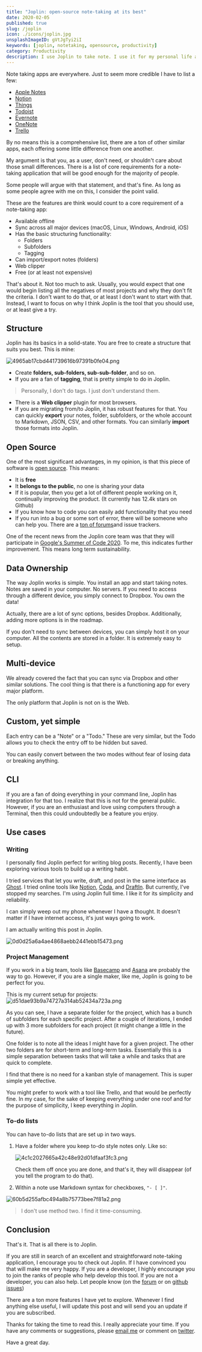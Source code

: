 ```yaml
---
title: "Joplin: open-source note-taking at its best"
date: 2020-02-05
published: true
slug: /joplin
icon: ./icons/joplin.jpg
unsplashImageID: gVtJgTyi2iI
keywords: [joplin, notetaking, opensource, productivity]
category: Productivity
description: I use Joplin to take note. I use it for my personal life and for my projects. This post explains why you should use it too.
---
```


Note taking apps are everywhere. Just to seem more credible I have to list a few:

* [Apple Notes](https://www.onenote.com)
* [Notion](https://notion.so)
* [Things](https://culturedcode.com/things/)
* [Todoist](https://todoist.com/)
* [Evernote](https://evernote.com)
* [OneNote](https://www.onenote.com)
* [Trello](https://trello.com)

By no means this is a comprehensive list, there are a ton of other similar apps, each offering some little difference from one another.

My argument is that you, as a user, don't need, or shouldn't care about those small differences. There is a list of core requirements for a note-taking application that will be good enough for the majority of people.

Some people will argue with that statement, and that's fine. As long as some people agree with me on this, I consider the point valid.

These are the features are think would count to a core requirement of a note-taking app:

* Available offline
* Sync across all major devices (macOS, Linux, Windows, Android, iOS)
* Has the basic structuring functionality:
  * Folders
  * Subfolders
  * Tagging
* Can import/export notes (folders)
* Web clipper
* Free (or at least not expensive)

That's about it. Not too much to ask. Usually, you would expect that one would begin listing all the negatives of most projects and why they don't fit the criteria. I don't want to do that, or at least I don't want to start with that. Instead, I want to focus on why I think Joplin is the tool that you should use, or at least give a try.

## Structure

Joplin has its basics in a solid-state. You are free to create a structure that suits you best. This is mine:

![4965ab17cbd441739616b97391b0fe04.png](https://dj-pw-static.s3.amazonaws.com/media/images/uploads/2020/02/05/ed13ecad2f-4965ab17cbd441739616b97391b0fe04.png)

* Create **folders, sub-folders, sub-sub-folder**, and so on.
* If you are a fan of **tagging**, that is pretty simple to do in Joplin.

> Personally, I don't do tags. I just don't understand them.

* There is a **Web clipper** plugin for most browsers.
* If you are migrating from/to Joplin, it has robust features for that. You can quickly **export** your notes, folder, subfolders, or the whole account to Markdown, JSON, CSV, and other formats. You can similarly **import** those formats into Joplin.

## Open Source

One of the most significant advantages, in my opinion, is that this piece of software is [open source](https://github.com/laurent22/joplin). This means:

* It is **free**
* It **belongs to the public**, no one is sharing your data
* If it is popular, then you get a lot of different people working on it, continually improving the product. (It currently has 12.4k stars on Github)
* If you know how to code you can easily add functionality that you need
* If you run into a bug or some sort of error, there will be someone who can help you. There are a [ton of forums](https://discourse.joplinapp.org/)and issue trackers.

One of the recent news from the Joplin core team was that they will participate in [Google's Summer of Code 2020](https://joplinapp.org/gsoc2020/). To me, this indicates further improvement. This means long term sustainability.

## Data Ownership

The way Joplin works is simple. You install an app and start taking notes. Notes are saved in your computer. No servers. If you need to access through a different device, you simply connect to Dropbox. You own the data!

Actually, there are a lot of sync options, besides Dropbox. Additionally, adding more options is in the roadmap.

If you don't need to sync between devices, you can simply host it on your computer. All the contents are stored in a folder. It is extremely easy to setup.

## Multi-device

We already covered the fact that you can sync via Dropbox and other similar solutions. The cool thing is that there is a functioning app for every major platform.

The only platform that Joplin is not on is the Web.

## Custom, yet simple

Each entry can be a "Note" or a "Todo." These are very similar, but the Todo allows you to check the entry off to be hidden but saved.

You can easily convert between the two modes without fear of losing data or breaking anything.

## CLI

If you are a fan of doing everything in your command line, Joplin has integration for that too. I realize that this is not for the general public. However, if you are an enthusiast and love using computers through a Terminal, then this could undoubtedly be a feature you enjoy.

## Use cases

### Writing

I personally find Joplin perfect for writing blog posts. Recently, I have been exploring various tools to build up a writing habit.

I tried services that let you write, draft, and post in the same interface as [Ghost](https://ghost.org/). I tried online tools like [Notion](https://notion.so), [Coda](https://coda.io/welcome), and [DraftIn](https://draftin.com/). But currently, I've stopped my searches. I'm using Joplin full time. I like it for its simplicity and reliability.

I can simply weep out my phone whenever I have a thought. It doesn't matter if I have internet access, it's just ways going to work.

I am actually writing this post in Joplin.

![0d0d25a6a4ae4868aebb2441ebb15473.png](https://dj-pw-static.s3.amazonaws.com/media/images/uploads/2020/02/05/5fc2a3b6d8-0d0d25a6a4ae4868aebb2441ebb15473.png)

### Project Management

If you work in a big team, tools like [Basecamp](https://basecamp.com/) and [Asana](https://asana.com) are probably the way to go. However, if you are a single maker, like me, Joplin is going to be perfect for you.

This is my current setup for projects:
![d51dae93b9a74727a314ab52434a723a.png](https://dj-pw-static.s3.amazonaws.com/media/images/uploads/2020/02/05/a91d8b1e5e-d51dae93b9a74727a314ab52434a723a.png)

As you can see, I have a separate folder for the project, which has a bunch of subfolders for each specific project. After a couple of iterations, I ended up with 3 more subfolders for each project (it might change a little in the future).

One folder is to note all the ideas I might have for a given project. The other two folders are for short-term and long-term tasks. Essentially this is a simple separation between tasks that will take a while and tasks that are quick to complete.

I find that there is no need for a kanban style of management. This is super simple yet effective.

You might prefer to work with a tool like Trello, and that would be perfectly fine. In my case, for the sake of keeping everything under one roof and for the purpose of simplicity, I keep everything in Joplin.


### To-do lists

You can have to-do lists that are set up in two ways.

1. Have a folder where you keep to-do style notes only. Like so:

    ![4c1c2027665a42c48e92d01dfaaf3fc3.png](https://dj-pw-static.s3.amazonaws.com/media/images/uploads/2020/02/05/741ec53ef2-4c1c2027665a42c48e92d01dfaaf3fc3.png)

    Check them off once you are done, and that's it, they will disappear (of you tell the program to do that).

2. Within a note use Markdown syntax for checkboxes, `"- [ ]"`.

![60b5d255afbc494a8b75773bee7f81a2.png](https://dj-pw-static.s3.amazonaws.com/media/images/uploads/2020/02/05/52f494d835-60b5d255afbc494a8b75773bee7f81a2.png)

> I don't use method two. I find it time-consuming.


## Conclusion

That's it. That is all there is to Joplin.

If you are still in search of an excellent and straightforward note-taking application, I encourage you to check out Joplin. If I have convinced you that will make me very happy. If you are a developer, I highly encourage you to join the ranks of people who help develop this tool. If you are not a developer, you can also help. Let people know (on the [forum](https://discourse.joplinapp.org/) or on [github issues](https://github.com/laurent22/joplin/issues))

There are a ton more features I have yet to explore. Whenever I find anything else useful, I will update this post and will send you an update if you are subscribed.

Thanks for taking the time to read this. I really appreciate your time. If you have any comments or suggestions, please [email me](mailto:me@rasulkireev.com) or comment on [twitter](https://twitter.com/rasulkireev/status/1225152107487137792).

Have a great day.